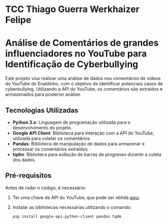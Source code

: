 # TCC Thiago Guerra Werkhaizer Felipe

# Análise de Comentários de grandes influenciadores no YouTube para Identificação de Cyberbullying

Este projeto visa realizar uma análise de dados nos comentários de vídeos do YouTube do Enaldinho, com o objetivo de identificar potenciais casos de cyberbullying. Utilizando a API do YouTube, os comentários são extraídos e armazenados para posterior análise.

## Tecnologias Utilizadas

- **Python 3.x**: Linguagem de programação utilizada para o desenvolvimento do projeto.
- **Google API Client**: Biblioteca para interação com a API do YouTube, utilizada para coletar os comentários.
- **Pandas**: Biblioteca de manipulação de dados para armazenar e processar os comentários extraídos.
- **tqdm**: Biblioteca para exibição de barras de progresso durante a coleta dos dados.

## Pré-requisitos

Antes de rodar o código, é necessário:
1. Ter uma chave de API do YouTube, que pode ser obtida [aqui](https://console.developers.google.com/).
2. Instalar as bibliotecas necessárias utilizando o comando:

   ```bash
   pip install google-api-python-client pandas tqdm

